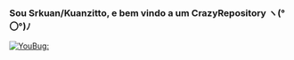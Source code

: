 ### Sou Srkuan/Kuanzitto, e bem vindo a um CrazyRepository ヽ(°〇°)ﾉ	

[![YouBug:](https://img.shields.io/badge/YouTube-FF0000?style=for-the-badge&logo=youtube&logoColor=white)](https://www.youtube.com/@srkuan)
